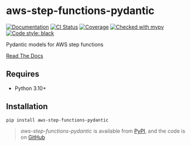 # aws-step-functions-pydantic

[![Documentation](https://readthedocs.org/projects/aws-step-functions-pydantic/badge/?version=latest)](https://aws-step-functions-pydantic.readthedocs.io/en/latest/)
[![CI Status](https://github.com/lmmx/aws-step-functions-pydantic/actions/workflows/master.yml/badge.svg)](https://github.com/lmmx/aws-step-functions-pydantic/actions/workflows/master.yml)
[![Coverage](https://codecov.io/gh/lmmx/aws-step-functions-pydantic/branch/master/graph/badge.svg)](https://codecov.io/github/lmmx/aws-step-functions-pydantic)
[![Checked with mypy](http://www.mypy-lang.org/static/mypy_badge.svg)](http://mypy-lang.org)
[![Code style: black](https://img.shields.io/badge/code%20style-black-000000.svg)](https://github.com/psf/black)

Pydantic models for AWS step functions

[Read The Docs](https://aws-step-functions-pydantic.readthedocs.io/en/latest/)

## Requires

- Python 3.10+

## Installation

```sh
pip install aws-step-functions-pydantic
```

> _aws-step-functions-pydantic_ is available from [PyPI](https://pypi.org/project/aws-step-functions-pydantic), and
> the code is on [GitHub](https://github.com/lmmx/aws-step-functions-pydantic)
